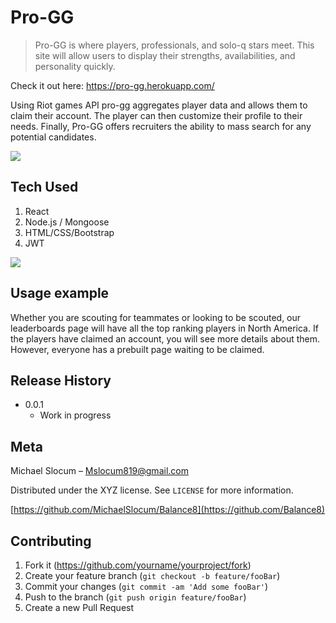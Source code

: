 # Pro-GG
> Pro-GG is where players, professionals, and solo-q stars meet.  This site will allow users to display their strengths, availabilities, and personality quickly. 

Check it out here: https://pro-gg.herokuapp.com/

Using Riot games API pro-gg aggregates player data and allows them to claim their account.  The player can then customize their profile to their needs.  Finally, Pro-GG offers recruiters the ability to mass search for any potential candidates.

![](https://i.imgur.com/OOtiAAq.png)

## Tech Used

1. React
2. Node.js / Mongoose
3. HTML/CSS/Bootstrap
4. JWT

![](https://i.imgur.com/lK1WwHa.png)

## Usage example

Whether you are scouting for teammates or looking to be scouted, our leaderboards page will have all the top ranking players in North America.  If the players have claimed an account, you will see more details about them. However, everyone has a prebuilt page waiting to be claimed.



## Release History

* 0.0.1
    * Work in progress

## Meta

Michael Slocum –  Mslocum819@gmail.com

Distributed under the XYZ license. See ``LICENSE`` for more information.

[https://github.com/MichaelSlocum/Balance8](https://github.com/Balance8)

## Contributing

1. Fork it (<https://github.com/yourname/yourproject/fork>)
2. Create your feature branch (`git checkout -b feature/fooBar`)
3. Commit your changes (`git commit -am 'Add some fooBar'`)
4. Push to the branch (`git push origin feature/fooBar`)
5. Create a new Pull Request

